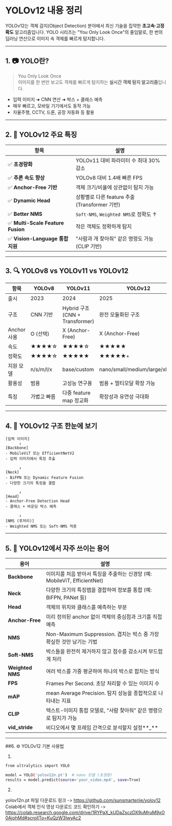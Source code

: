 # YOLOv12 내용 정리

YOLOv12는 객체 감지(Object Detection) 분야에서 최신 기술을 집약한 **초고속·고정확도** 알고리즘입니다. YOLO 시리즈는 "You Only Look Once"의 줄임말로, 한 번의 딥러닝 연산으로 이미지 속 객체를 빠르게 탐지합니다.

---

## 1. 📷 YOLO란?

> You Only Look Once  
이미지를 한 번만 보고도 객체를 빠르게 탐지하는 **실시간 객체 탐지 알고리즘**입니다.

- 입력 이미지 ➜ CNN 연산 ➜ 박스 + 클래스 예측
- 매우 빠르고, 모바일 기기에서도 동작 가능
- 자율주행, CCTV, 드론, 공장 자동화 등 활용

---

## 2. 🚀 YOLOv12 주요 특징

| 항목 | 설명 |
|------|------|
| ✅ **초경량화** | YOLOv11 대비 파라미터 수 최대 30% 감소 |
| ✅ **추론 속도 향상** | YOLOv8 대비 1.4배 빠른 FPS |
| ✅ **Anchor-Free 기반** | 객체 크기/비율에 상관없이 탐지 가능 |
| ✅ **Dynamic Head** | 상황별로 다른 feature 추출 (Transformer 기반) |
| ✅ **Better NMS** | `Soft-NMS`, `Weighted NMS`로 정확도 ↑ |
| ✅ **Multi-Scale Feature Fusion** | 작은 객체도 정확하게 탐지 |
| ✅ **Vision-Language 통합 지원** | "사람과 개 찾아줘" 같은 명령도 가능 (CLIP 기반)

---

## 3. 🔍 YOLOv8 vs YOLOv11 vs YOLOv12

| 항목 | YOLOv8 | YOLOv11 | YOLOv12 |
|------|--------|---------|---------|
| 출시 | 2023 | 2024 | 2025 |
| 구조 | CNN 기반 | Hybrid 구조 (CNN + Transformer) | 완전 모듈화된 구조 |
| Anchor 사용 | O (선택) | X (Anchor-Free) | X (Anchor-Free) |
| 속도 | ★★★★☆ | ★★★★☆ | ★★★★★ |
| 정확도 | ★★★★☆ | ★★★★★ | ★★★★★+ |
| 지원 모델 | n/s/m/l/x | base/custom | nano/small/medium/large/xlarge |
| 활용성 | 범용 | 고성능 연구용 | 범용 + 멀티모달 확장 가능 |
| 특징 | 가볍고 빠름 | 다중 feature map 정교화 | 확장성과 유연성 극대화 |

---

## 4. 🧠 YOLOv12 구조 한눈에 보기

```text
[입력 이미지]
      ↓
[Backbone]
- MobileViT 또는 EfficientNetV2
- 입력 이미지에서 특징 추출

      ↓
[Neck]
- BiFPN 또는 Dynamic Feature Fusion
- 다양한 크기의 특징을 결합

      ↓
[Head]
- Anchor-Free Detection Head
- 클래스 + 바운딩 박스 예측

      ↓
[NMS (후처리)]
- Weighted NMS 또는 Soft-NMS 적용
```
---

## 5. 🧩 YOLOv12에서 자주 쓰이는 용어

| 용어              | 설명                                                                 |
|-------------------|----------------------------------------------------------------------|
| **Backbone**       | 이미지를 처음 받아서 특징을 추출하는 신경망 (예: MobileViT, EfficientNet) |
| **Neck**           | 다양한 크기의 특징맵을 결합하여 정보를 통합 (예: BiFPN, PANet 등)       |
| **Head**           | 객체의 위치와 클래스를 예측하는 부분                                   |
| **Anchor-Free**    | 미리 정의된 anchor 없이 객체의 중심점과 크기를 직접 예측               |
| **NMS**            | Non-Maximum Suppression. 겹치는 박스 중 가장 확실한 것만 남기는 기법    |
| **Soft-NMS**       | 박스들을 완전히 제거하지 않고 점수를 감소시켜 부드럽게 처리             |
| **Weighted NMS**   | 여러 박스를 가중 평균하여 하나의 박스로 합치는 방식                    |
| **FPS**            | Frames Per Second. 초당 처리할 수 있는 이미지 수                        |
| **mAP**            | mean Average Precision. 탐지 성능을 종합적으로 나타내는 지표             |
| **CLIP**           | 텍스트-이미지 통합 모델로, “사람 찾아줘” 같은 명령으로 탐지가 가능       |
| **vid_stride**     | 비디오에서 몇 프레임 간격으로 분석할지 설정**_**

---

##6. ⚙️ YOLOv12 기본 사용법

1.
```bash
from ultralytics import YOLO

model = YOLO('yolov12n.pt')  # nano 모델 (초경량)
results = model.predict(source='your_video.mp4', save=True)
```

2.
yolov12n.pt 파일 다운로드 링크 -> https://github.com/sunsmarterjie/yolov12
Colab에서 객체 인식 영상 다운로드 코드 확인하기 -> https://colab.research.google.com/drive/1RYPaX_kUDaZsczDX9uMruM9xO0AjohMd#scrollTo=KuQzW3IwyAc2




